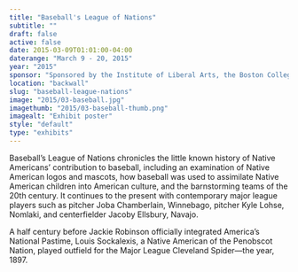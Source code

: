 ```yaml
---
title: "Baseball's League of Nations"
subtitle: ""
draft: false
active: false
date: 2015-03-09T01:01:00-04:00
daterange: "March 9 - 20, 2015"
year: "2015"
sponsor: "Sponsored by the Institute of Liberal Arts, the Boston College Department of Sociology, the Society of Native American Peoples (SNAP), the Iroquois Indian Museum, Howes Cave, NY, and the Boston College Libraries"
location: "backwall"
slug: "baseball-league-nations"
image: "2015/03-baseball.jpg"
imagethumb: "2015/03-baseball-thumb.png"
imagealt: "Exhibit poster"
style: "default"
type: "exhibits"
---
```


<p>Baseball&rsquo;s League of Nations chronicles the little known history of   Native Americans&rsquo; contribution to baseball, including an examination of   Native American logos and mascots, how baseball was used to assimilate   Native American children into American culture, and the barnstorming   teams of the 20th century. It continues to the present with   contemporary major league players such as pitcher Joba Chamberlain,   Winnebago, pitcher Kyle Lohse, Nomlaki, and centerfielder Jacoby   Ellsbury, Navajo.<br>
</p>
<p>A half century before Jackie Robinson officially integrated America&rsquo;s   National Pastime, Louis Sockalexis, a Native American of the Penobscot   Nation, played outfield for the Major League Cleveland Spider—the year,   1897.</p>

<!--

Active:
    Yes (will appear on Exhibit's homepage)
    No (will not appear on Exhibit's homepage, but will appear in archives)

Gallery locations: 
    Burns Library (burns)
    Theology and Ministry Library (tml)
    O'Neill Level One (lvl1)
    O'Neill Level Three (lvl3)
    O'Neill Reading Room (reading)
    O'Neill Reading Room Back Wall (backwall)
    O'Neill Lobby (lobby)
    History Dept, Stokes Hall (stokes)
    Bapst Exhibits (bapsts)
    Archived Bapst Exhibits (bapstsarchive)
  
Need spaces for:

  Virtual Exhibits (virtual)
  Tip O'Neill (tiponeill)

Style:
    Poster on left, text on right (default)
    Poster on right, text on left (right)
    Poster large, centered above text (middle_top)
    Poster large, centered below text (middle_down)

Add'l images
    <img src="/theme/img/exhibits/XXXX/201X/00-XXXX.png" alt="words" class="float_left">
    <img src="/theme/img/exhibits/XXXX/201X/00-XXXX.png" alt="words" class="float_right">
    <img src="/theme/img/exhibits/XXXX/201X/00-XXXX.png" alt="words" class="center">

-->

